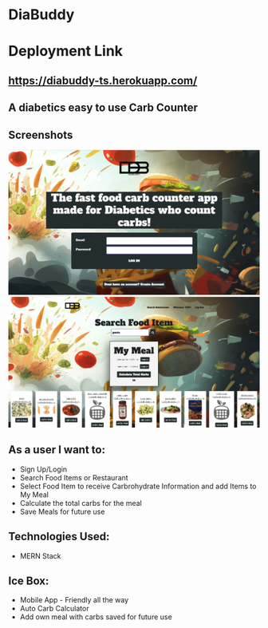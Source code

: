 # DiaBuddy

# Deployment Link #
## https://diabuddy-ts.herokuapp.com/

## A diabetics easy to use Carb Counter 

## Screenshots
![Screen Shot](./public/screenshotlogin.png)
![Screen Shot](./public/screenshothome.png)

## As a user I want to:
* Sign Up/Login
* Search Food Items or Restaurant
* Select Food Item to receive Carbrohydrate Information and add Items to My Meal
* Calculate the total carbs for the meal
* Save Meals for future use

## Technologies Used:
* MERN Stack

## Ice Box: 
* Mobile App - Friendly all the way
* Auto Carb Calculator
* Add own meal with carbs saved for future use